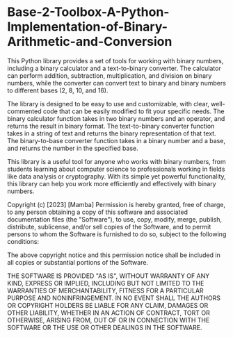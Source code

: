 # Base-2-Toolbox-A-Python-Implementation-of-Binary-Arithmetic-and-Conversion

This Python library provides a set of tools for working with binary numbers, including a binary calculator and a text-to-binary converter. The calculator can perform addition, subtraction, multiplication, and division on binary numbers, while the converter can convert text to binary and binary numbers to different bases (2, 8, 10, and 16).

The library is designed to be easy to use and customizable, with clear, well-commented code that can be easily modified to fit your specific needs. The binary calculator function takes in two binary numbers and an operator, and returns the result in binary format. The text-to-binary converter function takes in a string of text and returns the binary representation of that text. The binary-to-base converter function takes in a binary number and a base, and returns the number in the specified base.

This library is a useful tool for anyone who works with binary numbers, from students learning about computer science to professionals working in fields like data analysis or cryptography. With its simple yet powerful functionality, this library can help you work more efficiently and effectively with binary numbers.



Copyright (c) [2023] [Mamba] Permission is hereby granted, free of charge, to any person obtaining a copy of this software and associated documentation files (the "Software"), to use, copy, modify, merge, publish, distribute, sublicense, and/or sell copies of the Software, and to permit persons to whom the Software is furnished to do so, subject to the following conditions:

The above copyright notice and this permission notice shall be included in all copies or substantial portions of the Software.

THE SOFTWARE IS PROVIDED "AS IS", WITHOUT WARRANTY OF ANY KIND, EXPRESS OR IMPLIED, INCLUDING BUT NOT LIMITED TO THE WARRANTIES OF MERCHANTABILITY, FITNESS FOR A PARTICULAR PURPOSE AND NONINFRINGEMENT. IN NO EVENT SHALL THE AUTHORS OR COPYRIGHT HOLDERS BE LIABLE FOR ANY CLAIM, DAMAGES OR OTHER LIABILITY, WHETHER IN AN ACTION OF CONTRACT, TORT OR OTHERWISE, ARISING FROM, OUT OF OR IN CONNECTION WITH THE SOFTWARE OR THE USE OR OTHER DEALINGS IN THE SOFTWARE.
